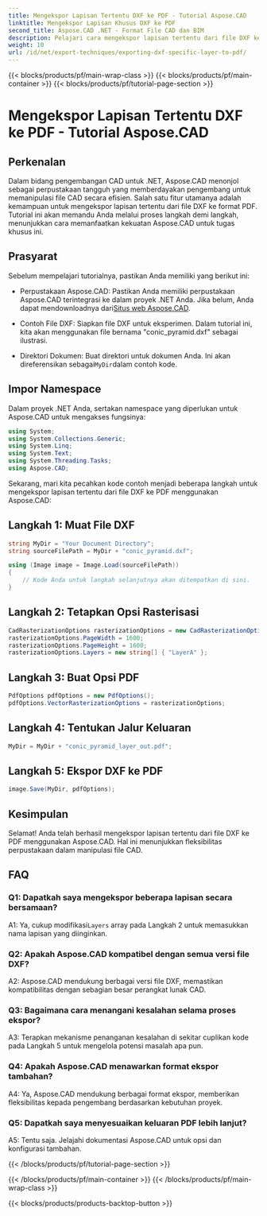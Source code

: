 ```yaml
---
title: Mengekspor Lapisan Tertentu DXF ke PDF - Tutorial Aspose.CAD
linktitle: Mengekspor Lapisan Khusus DXF ke PDF
second_title: Aspose.CAD .NET - Format File CAD dan BIM
description: Pelajari cara mengekspor lapisan tertentu dari file DXF ke PDF menggunakan Aspose.CAD untuk .NET. Ikuti panduan langkah demi langkah ini untuk integrasi yang lancar.
weight: 10
url: /id/net/export-techniques/exporting-dxf-specific-layer-to-pdf/
---
```


{{< blocks/products/pf/main-wrap-class >}}
{{< blocks/products/pf/main-container >}}
{{< blocks/products/pf/tutorial-page-section >}}

# Mengekspor Lapisan Tertentu DXF ke PDF - Tutorial Aspose.CAD

## Perkenalan

Dalam bidang pengembangan CAD untuk .NET, Aspose.CAD menonjol sebagai perpustakaan tangguh yang memberdayakan pengembang untuk memanipulasi file CAD secara efisien. Salah satu fitur utamanya adalah kemampuan untuk mengekspor lapisan tertentu dari file DXF ke format PDF. Tutorial ini akan memandu Anda melalui proses langkah demi langkah, menunjukkan cara memanfaatkan kekuatan Aspose.CAD untuk tugas khusus ini.

## Prasyarat

Sebelum mempelajari tutorialnya, pastikan Anda memiliki yang berikut ini:

-  Perpustakaan Aspose.CAD: Pastikan Anda memiliki perpustakaan Aspose.CAD terintegrasi ke dalam proyek .NET Anda. Jika belum, Anda dapat mendownloadnya dari[Situs web Aspose.CAD](https://releases.aspose.com/cad/net/).

- Contoh File DXF: Siapkan file DXF untuk eksperimen. Dalam tutorial ini, kita akan menggunakan file bernama "conic_pyramid.dxf" sebagai ilustrasi.

-  Direktori Dokumen: Buat direktori untuk dokumen Anda. Ini akan direferensikan sebagai`MyDir`dalam contoh kode.

## Impor Namespace

Dalam proyek .NET Anda, sertakan namespace yang diperlukan untuk Aspose.CAD untuk mengakses fungsinya:

```csharp
using System;
using System.Collections.Generic;
using System.Linq;
using System.Text;
using System.Threading.Tasks;
using Aspose.CAD;
```

Sekarang, mari kita pecahkan kode contoh menjadi beberapa langkah untuk mengekspor lapisan tertentu dari file DXF ke PDF menggunakan Aspose.CAD:

## Langkah 1: Muat File DXF

```csharp
string MyDir = "Your Document Directory";
string sourceFilePath = MyDir + "conic_pyramid.dxf";

using (Image image = Image.Load(sourceFilePath))
{
    // Kode Anda untuk langkah selanjutnya akan ditempatkan di sini.
}
```

## Langkah 2: Tetapkan Opsi Rasterisasi

```csharp
CadRasterizationOptions rasterizationOptions = new CadRasterizationOptions();
rasterizationOptions.PageWidth = 1600;
rasterizationOptions.PageHeight = 1600;
rasterizationOptions.Layers = new string[] { "LayerA" };
```

## Langkah 3: Buat Opsi PDF

```csharp
PdfOptions pdfOptions = new PdfOptions();
pdfOptions.VectorRasterizationOptions = rasterizationOptions;
```

## Langkah 4: Tentukan Jalur Keluaran

```csharp
MyDir = MyDir + "conic_pyramid_layer_out.pdf";
```

## Langkah 5: Ekspor DXF ke PDF

```csharp
image.Save(MyDir, pdfOptions);
```

## Kesimpulan

Selamat! Anda telah berhasil mengekspor lapisan tertentu dari file DXF ke PDF menggunakan Aspose.CAD. Hal ini menunjukkan fleksibilitas perpustakaan dalam manipulasi file CAD.

## FAQ

### Q1: Dapatkah saya mengekspor beberapa lapisan secara bersamaan?

 A1: Ya, cukup modifikasi`Layers` array pada Langkah 2 untuk memasukkan nama lapisan yang diinginkan.

### Q2: Apakah Aspose.CAD kompatibel dengan semua versi file DXF?

A2: Aspose.CAD mendukung berbagai versi file DXF, memastikan kompatibilitas dengan sebagian besar perangkat lunak CAD.

### Q3: Bagaimana cara menangani kesalahan selama proses ekspor?

A3: Terapkan mekanisme penanganan kesalahan di sekitar cuplikan kode pada Langkah 5 untuk mengelola potensi masalah apa pun.

### Q4: Apakah Aspose.CAD menawarkan format ekspor tambahan?

A4: Ya, Aspose.CAD mendukung berbagai format ekspor, memberikan fleksibilitas kepada pengembang berdasarkan kebutuhan proyek.

### Q5: Dapatkah saya menyesuaikan keluaran PDF lebih lanjut?

A5: Tentu saja. Jelajahi dokumentasi Aspose.CAD untuk opsi dan konfigurasi tambahan.

{{< /blocks/products/pf/tutorial-page-section >}}

{{< /blocks/products/pf/main-container >}}
{{< /blocks/products/pf/main-wrap-class >}}

{{< blocks/products/products-backtop-button >}}
